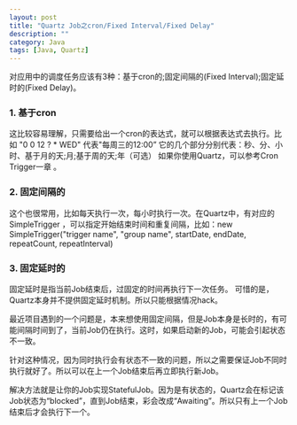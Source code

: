 ```yaml
---
layout: post
title: "Quartz Job之cron/Fixed Interval/Fixed Delay"
description: ""
category: Java
tags: [Java, Quartz]
---
```

对应用中的调度任务应该有3种：基于cron的;固定间隔的(Fixed Interval);固定延时的(Fixed Delay)。

### 1. 基于cron
这比较容易理解，只需要给出一个cron的表达式，就可以根据表达式去执行。比如
"0 0 12 ? * WED" 代表"每周三的12:00”
它的几个部分分别代表：秒、分、小时、基于月的天;月;基于周的天;年（可选）
如果你使用Quartz，可以参考Cron Trigger一章 。
 
### 2. 固定间隔的
这个也很常用，比如每天执行一次，每小时执行一次。在Quartz中，有对应的SimpleTrigger ，可以指定开始结束时间和重复间隔，比如：new SimpleTrigger("trigger name", "group name", startDate, endDate, repeatCount, repeatInterval)
 
### 3. 固定延时的
固定延时是指当前Job结束后，过固定的时间再执行下一次任务。
可惜的是，Quartz本身并不提供固定延时机制。所以只能根据情况hack。
 
最近项目遇到的一个问题是，本来想使用固定间隔，但是Job本身是长时的，有可能间隔时间到了，当前Job仍在执行。这时，如果启动新的Job，可能会引起状态不一致。

针对这种情况，因为同时执行会有状态不一致的问题，所以之需要保证Job不同时执行就好了。所以可以在上一个Job结束后再立即执行新Job。


解决方法就是让你的Job实现StatefulJob。因为是有状态的，Quartz会在标记该Job状态为“blocked”，直到Job结束，彩会改成“Awaiting”。所以只有上一个Job结束后才会执行下一个。